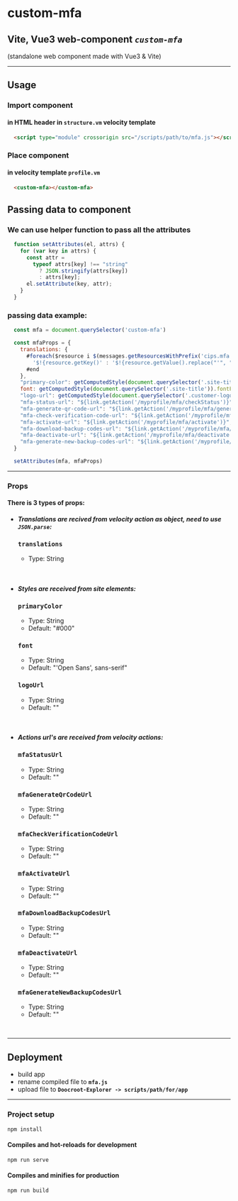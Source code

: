 # custom-mfa

## Vite, Vue3 web-component *`custom-mfa`*

(standalone web component made with Vue3 & Vite)

<hr>

## Usage

### Import component

#### in HTML header in `structure.vm` velocity template

```html
  <script type="module" crossorigin src="/scripts/path/to/mfa.js"></script>

```

### Place component

#### in velocity template `profile.vm`

```html
  <custom-mfa></custom-mfa>
```

## Passing data to component

### We can use helper function to pass all the attributes

```js
  function setAttributes(el, attrs) {
    for (var key in attrs) {
      const attr =
        typeof attrs[key] !== "string"
          ? JSON.stringify(attrs[key])
          : attrs[key];
      el.setAttribute(key, attr);
    }
  }
```

### passing data example:

```js
  const mfa = document.querySelector('custom-mfa')

  const mfaProps = {
    translations: {
      #foreach($resource i $(messages.getResourcesWithPrefix('cips.mfa')))
        '$!{resource.getKey()' : '$!{resource.getValue().replace("'", "")}',
      #end
    },
    "primary-color": getComputedStyle(document.querySelector('.site-title')).color,
    font: getComputedStyle(document.querySelector('.site-title')).fontFamily,
    "logo-url": getComputedStyle(document.querySelector('.customer-logo-frame > a')).backgroundImage,
    "mfa-status-url": "${link.getAction('/myprofile/mfa/checkStatus')}",
    "mfa-generate-qr-code-url": "${link.getAction('/myprofile/mfa/generateQrCode')}",
    "mfa-check-verification-code-url": "${link.getAction('/myprofile/mfa/checkVerificationCode')}",
    "mfa-activate-url": "${link.getAction('/myprofile/mfa/activate')}",
    "mfa-download-backup-codes-url": "${link.getAction('/myprofile/mfa/downloadBackupCodes')}",
    "mfa-deactivate-url": "${link.getAction('/myprofile/mfa/deactivate')}",
    "mfa-generate-new-backup-codes-url": "${link.getAction('/myprofile/mfa/generateNewBackupCodes')}"
  }

  setAttributes(mfa, mfaProps)
```

<hr>

### Props

#### There is 3 types of props:

- #### ***Translations are recived from velocity action as object, need to use `JSON.parse`:***

  ### **`translations`**

    - Type: String

<br/>

- #### ***Styles are received from site elements:***

  ### **`primaryColor`**

    - Type: String
    - Default: "#000"

  ### **`font`**

    - Type: String
    - Default: "'Open Sans', sans-serif"

  ### **`logoUrl`**

  - Type: String
  - Default: ""

<br/>

- #### ***Actions url's are received from velocity actions:***

  ### **`mfaStatusUrl`**

    - Type: String
    - Default: ""

  ### **`mfaGenerateQrCodeUrl`**

    - Type: String
    - Default: ""

  ### **`mfaCheckVerificationCodeUrl`**

    - Type: String
    - Default: ""

  ### **`mfaActivateUrl`**

    - Type: String
    - Default: ""

  ### **`mfaDownloadBackupCodesUrl`**

    - Type: String
    - Default: ""

  ### **`mfaDeactivateUrl`**

    - Type: String
    - Default: ""

  ### **`mfaGenerateNewBackupCodesUrl`**

    - Type: String
    - Default: ""

<br/>
<hr>

## Deployment

- build app
- rename compiled file to **`mfa.js`**
- upload file to **`Doocroot-Explorer -> scripts/path/for/app`**

<hr>

### Project setup

```
npm install
```

#### Compiles and hot-reloads for development

```
npm run serve
```

#### Compiles and minifies for production

```
npm run build
```
